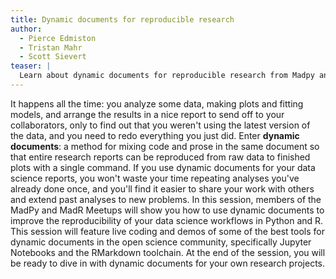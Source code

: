 ```yaml
---
title: Dynamic documents for reproducible research
author:
  - Pierce Edmiston
  - Tristan Mahr
  - Scott Sievert
teaser: |
  Learn about dynamic documents for reproducible research from Madpy and MadR.
---
```


It happens all the time: you analyze some data, making plots and fitting models, and arrange the results in a nice report to send off to your collaborators, only to find out that you weren't using the latest version of the data, and you need to redo everything you just did. Enter **dynamic documents**: a method for mixing code and prose in the same document so that entire research reports can be reproduced from raw data to finished plots with a single command. If you use dynamic documents for your data science reports, you won't waste your time repeating analyses you've already done once, and you'll find it easier to share your work with others and extend past analyses to new problems. In this session, members of the MadPy and MadR Meetups will show you how to use dynamic documents to improve the reproducibility of your data science workflows in Python and R. This session will feature live coding and demos of some of the best tools for dynamic documents in the open science community, specifically Jupyter Notebooks and the RMarkdown toolchain. At the end of the session, you will be ready to dive in with dynamic documents for your own research projects.

